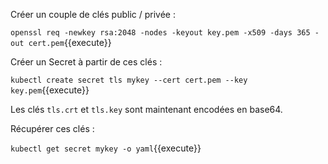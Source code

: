 Créer un couple de clés public / privée :

`openssl req -newkey rsa:2048 -nodes -keyout key.pem -x509 -days 365 -out cert.pem`{{execute}}

Créer un Secret à partir de ces clés :

`kubectl create secret tls mykey --cert cert.pem --key key.pem`{{execute}}

Les clés `tls.crt` et `tls.key` sont maintenant encodées en base64.

Récupérer ces clés :

`kubectl get secret mykey -o yaml`{{execute}}
